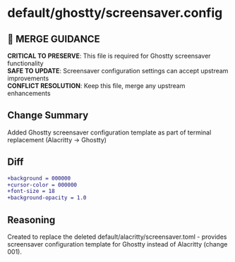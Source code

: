 # default/ghostty/screensaver.config

## 🚨 MERGE GUIDANCE
**CRITICAL TO PRESERVE**: This file is required for Ghostty screensaver functionality  
**SAFE TO UPDATE**: Screensaver configuration settings can accept upstream improvements  
**CONFLICT RESOLUTION**: Keep this file, merge any upstream enhancements

## Change Summary
Added Ghostty screensaver configuration template as part of terminal replacement (Alacritty → Ghostty)

## Diff
```diff
+background = 000000
+cursor-color = 000000
+font-size = 18
+background-opacity = 1.0
```

## Reasoning
Created to replace the deleted default/alacritty/screensaver.toml - provides screensaver configuration template for Ghostty instead of Alacritty (change 001).